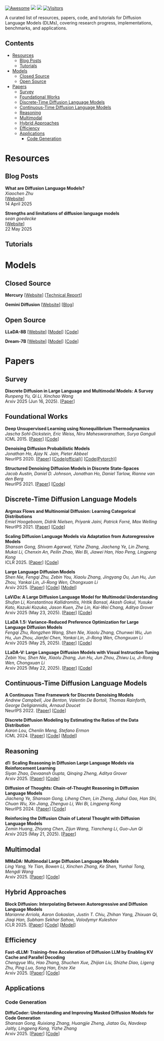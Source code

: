 [![Awesome](https://cdn.rawgit.com/sindresorhus/awesome/d7305f38d29fed78fa85652e3a63e154dd8e8829/media/badge.svg)](https://github.com/hee9joon/Awesome-Diffusion-Models) 
[![](https://img.shields.io/github/stars/quao627/Awesome-Diffusion-Language-Models)](https://github.com/quao627/Awesome-Diffusion-Language-Models)
[![](https://img.shields.io/github/license/quao627/Awesome-Diffusion-Language-Models)](https://github.com/quao627/Awesome-Diffusion-Language-Models/blob/main/LICENSE)
[![Visitors](https://api.visitorbadge.io/api/visitors?path=https%3A%2F%2Fgithub.com%2Fquao627%2FAwesome-Diffusion-Language-Models&label=visitors&countColor=%2337d67a&style=flat&labelStyle=none)](https://visitorbadge.io/status?path=https%3A%2F%2Fgithub.com%2Fquao627%2FAwesome-Diffusion-Language-Models)

A curated list of resources, papers, code, and tutorials for Diffusion Language Models (DLMs), covering research progress, implementations, benchmarks, and applications.

## Contents
- [Resources](#resources)
  - [Blog Posts](#blog-posts)
  - [Tutorials](#tutorials)
- [Models](#models)
  - [Closed Source](#closed-source)
  - [Open Source](#open-source)
- [Papers](#papers)
  - [Survey](#survey)
  - [Foundational Works](#foundational-works)
  - [Discrete-Time Diffusion Language Models](#discrete-time-diffusion-language-models)
  - [Continuous-Time Diffusion Language Models](#continuous-time-diffusion-language-models)
  - [Reasoning](#reasoning)
  - [Multimodal](#multimodal)
  - [Hybrid Approaches](#hybrid-approaches)
  - [Efficiency](#efficiency)
  - [Applications](#applications)
    - [Code Generation](#code-generation)

 
# Resources
## Blog Posts
**What are Diffusion Language Models?** \
*Xiaochen Zhu* \
[[Website](https://spacehunterinf.github.io/blog/2025/diffusion-language-models/)] \
14 April 2025

**Strengths and limitations of diffusion language models** \
*sean goedecke* \
[[Website](https://www.seangoedecke.com/limitations-of-text-diffusion-models/)] \
22 May 2025

## Tutorials

# Models
## Closed Source
**Mercury**
[[Website](https://www.inceptionlabs.ai/introducing-mercury)] [[Technical Report](https://www.inceptionlabs.ai/introducing-mercury)]

**Gemini Diffusion**
[[Website](https://deepmind.google/models/gemini-diffusion/)] [[Blog](https://blog.google/technology/google-deepmind/gemini-diffusion/)]

## Open Source
**LLaDA-8B**
[[Website](https://ml-gsai.github.io/LLaDA-demo/)] [[Model](https://huggingface.co/GSAI-ML)] [[Code](https://github.com/ML-GSAI/LLaDA)]

**Dream-7B**
[[Website](https://hkunlp.github.io/blog/2025/dream/)] [[Model](https://huggingface.co/Dream-org)] [[Code](https://github.com/HKUNLP/Dream)]

# Papers
## Survey
**Discrete Diffusion in Large Language and Multimodal Models: A Survey** \
*Runpeng Yu, Qi Li, Xinchao Wang* \
Arxiv 2025 (Jun 16, 2025). [[Paper](https://arxiv.org/abs/2506.13759)]

## Foundational Works
**Deep Unsupervised Learning using Nonequilibrium Thermodynamics** \
*Jascha Sohl-Dickstein, Eric Weiss, Niru Maheswaranathan, Surya Ganguli* \
ICML 2015. [[Paper](https://proceedings.mlr.press/v37/sohl-dickstein15.html)] [[Code](https://github.com/Sohl-Dickstein/Diffusion-Probabilistic-Models)]

**Denoising Diffusion Probabilistic Models** \
*Jonathan Ho, Ajay N. Jain, Pieter Abbeel* \
NeurIPS 2020. [[Paper](https://proceedings.neurips.cc/paper/2020/hash/4c5bcfec8584af0d967f1ab10179ca4b-Abstract.html)] [[Code(official)](https://github.com/hojonathanho/diffusion)] [[Code(Pytorch)](https://github.com/lucidrains/denoising-diffusion-pytorch)]

**Structured Denoising Diffusion Models in Discrete State-Spaces** \
*Jacob Austin, Daniel D. Johnson, Jonathan Ho, Daniel Tarlow, Rianne van den Berg* \
NeurIPS 2021. [[Paper](https://proceedings.neurips.cc/paper/2021/hash/958c530554f78bcd8e97125b70e6973d-Abstract.html)] [[Code](https://github.com/google-research/google-research/tree/master/d3pm)]


## Discrete-Time Diffusion Language Models

**Argmax Flows and Multinomial Diffusion: Learning Categorical Distributions** \
*Emiel Hoogeboom, Didrik Nielsen, Priyank Jaini, Patrick Forré, Max Welling* \
NeurIPS 2021. [[Paper](https://proceedings.neurips.cc/paper/2021/hash/67d96d458abdef21792e6d8e590244e7-Abstract.html)] [[Code](https://github.com/didriknielsen/argmax_flows)]

**Scaling Diffusion Language Models via Adaptation from Autoregressive Models** \
*Shansan Gong, Shivam Agarwal, Yizhe Zhang, Jiacheng Ye, Lin Zheng, Mukai Li, Chenxin An, Peilin Zhao, Wei Bi, Jiawei Han, Hao Peng, Lingpeng Kong* \
ICLR 2025. [[Paper](https://arxiv.org/abs/2410.17891)] [[Code](https://github.com/HKUNLP/DiffuLLaMA)]

**Large Language Diffusion Models** \
*Shen Nie, Fengqi Zhu, Zebin You, Xiaolu Zhang, Jingyang Ou, Jun Hu, Jun Zhou, Yankai Lin, Ji-Rong Wen, Chongxuan Li* \
Arxiv 2025. [[Paper](https://arxiv.org/abs/2502.09992)] [[Code](https://github.com/ML-GSAI/LLaDA)] [[Model](https://huggingface.co/GSAI-ML)]

**LaViDa: A Large Diffusion Language Model for Multimodal Understanding** \
*Shufan Li, Konstantinos Kallidromitis, Hritik Bansal, Akash Gokul, Yusuke Kato, Kazuki Kozuka, Jason Kuen, Zhe Lin, Kai-Wei Chang, Aditya Grover* \
Arxiv 2025 (May 23, 2025). [[Paper](https://arxiv.org/abs/2505.16839)] [[Code](https://github.com/jacklishufan/LaViDa)]

**LLaDA 1.5: Variance-Reduced Preference Optimization for Large Language Diffusion Models** \
*Fengqi Zhu, Rongzhen Wang, Shen Nie, Xiaolu Zhang, Chunwei Wu, Jun Hu, Jun Zhou, Jianfei Chen, Yankai Lin, Ji-Rong Wen, Chongxuan Li* \
Arxiv 2025 (May 25, 2025). [[Paper](https://arxiv.org/abs/2505.19223)] [[Code](https://github.com/ML-GSAI/LLaDA-1.5)]

**LLaDA-V: Large Language Diffusion Models with Visual Instruction Tuning** \
*Zebin You, Shen Nie, Xiaolu Zhang, Jun Hu, Jun Zhou, Zhiwu Lu, Ji-Rong Wen, Chongxuan Li* \
Arxiv 2025 (May 22, 2025). [[Paper](https://arxiv.org/abs/2505.16933)] [[Code](https://github.com/ML-GSAI/LLaDA-V)]

## Continuous-Time Diffusion Language Models

**A Continuous Time Framework for Discrete Denoising Models** \
*Andrew Campbell, Joe Benton, Valentin De Bortoli, Thomas Rainforth, George Deligiannidis, Arnaud Doucet* \
NeurIPS 2022. [[Paper](https://proceedings.neurips.cc/paper_files/paper/2022/hash/b5b528767aa35f5b1a60fe0aaeca0563-Abstract-Conference.html)] [[Code](https://github.com/andrew-cr/tauLDR)]

**Discrete Diffusion Modeling by Estimating the Ratios of the Data Distribution** \
*Aaron Lou, Chenlin Meng, Stefano Ermon* \
ICML 2024. [[Paper](https://arxiv.org/abs/2310.16834)] [[Code](https://github.com/louaaron/Score-Entropy-Discrete-Diffusion)] [[Model](https://huggingface.co/louaaron)]

## Reasoning

**d1: Scaling Reasoning in Diffusion Large Language Models via Reinforcement Learning** \
*Siyan Zhao, Devaansh Gupta, Qinqing Zheng, Aditya Grover* \
Arxiv 2025. [[Paper](https://arxiv.org/abs/2504.12216)] [[Code](https://github.com/dllm-reasoning/d1)]

**Diffusion of Thoughts: Chain-of-Thought Reasoning in Diffusion Language Models** \
*Jiacheng Ye, Shansan Gong, Liheng Chen, Lin Zheng, Jiahui Gao, Han Shi, Chuan Wu, Xin Jiang, Zhenguo Li, Wei Bi, Lingpeng Kong* \
NeurIPS 2024. [[Paper](https://arxiv.org/abs/2402.07754)] [[Code](https://github.com/HKUNLP/diffusion-of-thoughts)]

**Reinforcing the Diffusion Chain of Lateral Thought with Diffusion Language Models** \
*Zemin Huang*, *Zhiyang Chen*, *Zijun Wang*, *Tiancheng Li*, *Guo-Jun Qi* \
Arxiv 2025 (May 21, 2025). [[Paper](https://arxiv.org/abs/2505.10446)]

## Multimodal

**MMaDA: Multimodal Large Diffusion Language Models** \
*Ling Yang, Ye Tian, Bowen Li, Xinchen Zhang, Ke Shen, Yunhai Tong, Mengdi Wang* \
Arxiv 2025. [[Paper](https://arxiv.org/abs/2505.15809)] [[Code](https://github.com/Gen-Verse/MMaDA)]

## Hybrid Approaches

**Block Diffusion: Interpolating Between Autoregressive and Diffusion Language Models** \
*Marianne Arriola, Aaron Gokaslan, Justin T. Chiu, Zhihan Yang, Zhixuan Qi, Jiaqi Han, Subham Sekhar Sahoo, Volodymyr Kuleshov* \
ICLR 2025. [[Paper](https://arxiv.org/abs/2503.09573)] [[Code](https://github.com/kuleshov-group/bd3lms)] [[Model](https://huggingface.co/collections/kuleshov-group/bd3-lms-67be95f81b96b15fec50d53f)]

## Efficiency
**Fast-dLLM: Training-free Acceleration of Diffusion LLM by Enabling KV Cache and Parallel Decoding** \
*Chengyue Wu, Hao Zhang, Shuchen Xue, Zhijian Liu, Shizhe Diao, Ligeng Zhu, Ping Luo, Song Han, Enze Xie* \
Arxiv 2025. [[Paper](https://arxiv.org/abs/2505.22618)] [[Code](https://github.com/NVlabs/Fast-dLLM)]

## Applications
### Code Generation
**DiffuCoder: Understanding and Improving Masked Diffusion Models for Code Generation** \
*Shansan Gong, Ruixiang Zhang, Huangjie Zheng, Jiatao Gu, Navdeep Jaitly, Lingpeng Kong, Yizhe Zhang* \
Arxiv 2025. [[Paper](https://arxiv.org/abs/2506.20639)] [[Code](https://github.com/apple/ml-diffucoder)]

